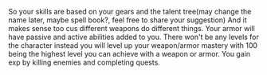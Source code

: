 So your skills are based on your gears and the talent tree(may change the name later, maybe spell book?, feel free to share your suggestion)
And it makes sense too cus different weapons do different things.
Your armor will have passive and active abilities added to you.
There won't be any levels for the character instead you will level up your weapon/armor mastery with 100 being the highest level you can achieve with a weapon or armor.
You gain exp by killing enemies and completing quests. 
